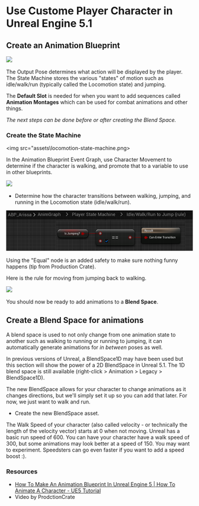 # Use Custome Player Character in Unreal Engine 5.1

## Create an Animation Blueprint

<img src="assets\new-animp-bp.png">

The Output Pose determines what action will be displayed by the player. The State Machine stores the various "states" of motion such as idle/walk/run (typically called the Locomotion state) and jumping.

The **Default Slot** is needed for when you want to add sequences called **Animation Montages** which can be used for combat animations and other things.

*The next steps can be done before or after creating the Blend Space.*

### Create the State Machine

<img src="assets\locomotion-state-machine.png>

In the Animation Blueprint Event Graph, use Character Movement to determine if the character is walking, and promote that to a variable to use in other blueprints.

<img src="assets\abp-determine-walk-speed.png">

* Determine how the character transitions between walking, jumping, and running in the Locomotion state (idle/walk/run).

<img src="assets\locomotion-walk-jump-transition.png">

Using the "Equal" node is an added safety to make sure nothing funny happens (tip from Production Crate).

Here is the rule for moving from jumping back to walking.

<img src="assets\locomotion-is-not-jumping.png">

You should now be ready to add animations to a **Blend Space**.

## Create a Blend Space for animations

A blend space is used to not only change from one animation state to another such as walking to running or running to jumping, it can automatically generate animations for *in between* poses as well.

In previous versions of Unreal, a BlendSpace1D may have been used but this section will show the power of a 2D BlendSpace in Unreal 5.1. The 1D blend space is still available (right-click > Animation > Legacy > BlendSpace1D).

The new BlendSpace allows for your character to change animations as it changes directions, but we'll simply set it up so you can add that later. For now, we just want to walk and run.

* Create the new BlendSpace asset.

The Walk Speed of your character (also called velocity - or technically the length of the velocity vector) starts at 0 when not moving. Unreal has a basic run speed of 600. You can have your character have a walk speed of 300, but some animations may look better at a speed of 150. You may want to experiment. Speedsters can go even faster if you want to add a speed boost :).


### Resources

* [How To Make An Animation Blueprint In Unreal Engine 5 | How To Animate A Character - UE5 Tutorial](https://youtu.be/TE-SsP3pigs)
* Video by ProdctionCrate